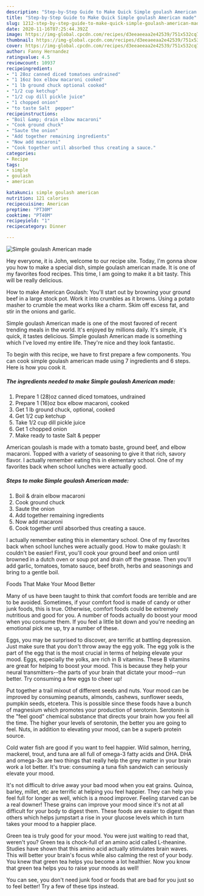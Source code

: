 ```yaml
---
description: "Step-by-Step Guide to Make Quick Simple goulash American made"
title: "Step-by-Step Guide to Make Quick Simple goulash American made"
slug: 1212-step-by-step-guide-to-make-quick-simple-goulash-american-made
date: 2020-11-16T07:25:44.392Z
image: https://img-global.cpcdn.com/recipes/d3eeaeeaa2e42539/751x532cq70/simple-goulash-american-made-recipe-main-photo.jpg
thumbnail: https://img-global.cpcdn.com/recipes/d3eeaeeaa2e42539/751x532cq70/simple-goulash-american-made-recipe-main-photo.jpg
cover: https://img-global.cpcdn.com/recipes/d3eeaeeaa2e42539/751x532cq70/simple-goulash-american-made-recipe-main-photo.jpg
author: Fanny Hernandez
ratingvalue: 4.5
reviewcount: 10937
recipeingredient:
- "1 28oz canned diced tomatoes undrained"
- "1 16oz box elbow macaroni cooked"
- "1 lb ground chuck optional cooked"
- "1/2 cup ketchup"
- "1/2 cup dill pickle juice"
- "1 chopped onion"
- "to taste Salt  pepper"
recipeinstructions:
- "Boil &amp; drain elbow macaroni"
- "Cook ground chuck"
- "Saute the onion"
- "Add together remaining ingredients"
- "Now add macaroni"
- "Cook together until absorbed thus creating a sauce."
categories:
- Recipe
tags:
- simple
- goulash
- american

katakunci: simple goulash american 
nutrition: 121 calories
recipecuisine: American
preptime: "PT30M"
cooktime: "PT40M"
recipeyield: "1"
recipecategory: Dinner

---
```



![Simple goulash American made](https://img-global.cpcdn.com/recipes/d3eeaeeaa2e42539/751x532cq70/simple-goulash-american-made-recipe-main-photo.jpg)

Hey everyone, it is John, welcome to our recipe site. Today, I'm gonna show you how to make a special dish, simple goulash american made. It is one of my favorites food recipes. This time, I am going to make it a bit tasty. This will be really delicious.

How to make American Goulash: You&#39;ll start out by browning your ground beef in a large stock pot. Work it into crumbles as it browns. Using a potato masher to crumble the meat works like a charm. Skim off excess fat, and stir in the onions and garlic.

Simple goulash American made is one of the most favored of recent trending meals in the world. It's enjoyed by millions daily. It's simple, it's quick, it tastes delicious. Simple goulash American made is something which I've loved my entire life. They're nice and they look fantastic.


To begin with this recipe, we have to first prepare a few components. You can cook simple goulash american made using 7 ingredients and 6 steps. Here is how you cook it.

<!--inarticleads1-->

##### The ingredients needed to make Simple goulash American made:

1. Prepare 1 (28)oz canned diced tomatoes, undrained
1. Prepare 1 (16)oz box elbow macaroni, cooked
1. Get 1 lb ground chuck, optional, cooked
1. Get 1/2 cup ketchup
1. Take 1/2 cup dill pickle juice
1. Get 1 chopped onion
1. Make ready to taste Salt &amp; pepper


American goulash is made with a tomato baste, ground beef, and elbow macaroni. Topped with a variety of seasoning to give it that rich, savory flavor. I actually remember eating this in elementary school. One of my favorites back when school lunches were actually good. 

<!--inarticleads2-->

##### Steps to make Simple goulash American made:

1. Boil &amp; drain elbow macaroni
1. Cook ground chuck
1. Saute the onion
1. Add together remaining ingredients
1. Now add macaroni
1. Cook together until absorbed thus creating a sauce.


I actually remember eating this in elementary school. One of my favorites back when school lunches were actually good. How to make goulash: It couldn&#39;t be easier! First, you&#39;ll cook your ground beef and onion until browned in a dutch oven or soup pot and drain off the grease. Then you&#39;ll add garlic, tomatoes, tomato sauce, beef broth, herbs and seasonings and bring to a gentle boil. 

Foods That Make Your Mood Better


Many of us have been taught to think that comfort foods are terrible and are to be avoided. Sometimes, if your comfort food is made of candy or other junk foods, this is true. Otherwise, comfort foods could be extremely nutritious and good for you. A number of foods actually do boost your mood when you consume them. If you feel a little bit down and you're needing an emotional pick me up, try a number of these.

Eggs, you may be surprised to discover, are terrific at battling depression. Just make sure that you don't throw away the egg yolk. The egg yolk is the part of the egg that is the most crucial in terms of helping elevate your mood. Eggs, especially the yolks, are rich in B vitamins. These B vitamins are great for helping to boost your mood. This is because they help your neural transmitters--the parts of your brain that dictate your mood--run better. Try consuming a few eggs to cheer up!

Put together a trail mixout of different seeds and nuts. Your mood can be improved by consuming peanuts, almonds, cashews, sunflower seeds, pumpkin seeds, etcetera. This is possible since these foods have a bunch of magnesium which promotes your production of serotonin. Serotonin is the "feel good" chemical substance that directs your brain how you feel all the time. The higher your levels of serotonin, the better you are going to feel. Nuts, in addition to elevating your mood, can be a superb protein source.

Cold water fish are good if you want to feel happier. Wild salmon, herring, mackerel, trout, and tuna are all full of omega-3 fatty acids and DHA. DHA and omega-3s are two things that really help the grey matter in your brain work a lot better. It's true: consuming a tuna fish sandwich can seriously elevate your mood. 

It's not difficult to drive away your bad mood when you eat grains. Quinoa, barley, millet, etc are terrific at helping you feel happier. They can help you feel full for longer as well, which is a mood improver. Feeling starved can be a real downer! These grains can improve your mood since it's not at all difficult for your body to digest them. These foods are easier to digest than others which helps jumpstart a rise in your glucose levels which in turn takes your mood to a happier place.

Green tea is truly good for your mood. You were just waiting to read that, weren't you? Green tea is chock-full of an amino acid called L-theanine. Studies have shown that this amino acid actually stimulates brain waves. This will better your brain's focus while also calming the rest of your body. You knew that green tea helps you become a lot healthier. Now you know that green tea helps you to raise your moods as well!

You can see, you don't need junk food or foods that are bad for you just so to feel better! Try  a few  of  these  tips  instead.

